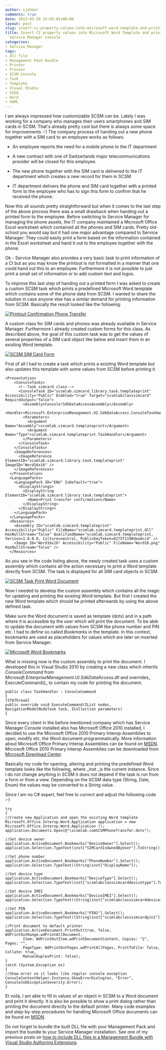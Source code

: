 ```yaml
---
author: sjohner
comments: true
date: 2013-05-29 15:03:01+00:00
layout: post
slug: insert-ci-property-values-into-microsoft-word-template-and-print-directly-from-service-manager-console
title: Insert CI property values into Microsoft Word Template and print directly from
  Service Manager Console
categories:
- Service Manager
tags:
- dll file
- Management Pack Bundle
- Printer
- Process
- SCSM Console
- Task
- Template
- Visual Studio
- VSEA
- Word
- XAML
---
```


I am always impressed how customizable SCSM can be. Lately I was working for a company who manages their users smartphones and SIM cards in SCSM. That's already pretty cool but there is always some space for improvements :-) The company process of handing out a new phone together with a SIM card to an employee works as follows:



	
  * An employee reports the need for a mobile phone to the IT department

	
  * A new contract with one of Switzerlands major telecommunications provider will be closed for this employee.

	
  * The new phone together with the SIM card is delivered to the IT department which creates a new record for them in SCSM

	
  * IT department delivers the phone and SIM card together with a printed form to the employee who has to sign this form to confirm that he received the phone.


Now this all sounds pretty straightforward but when it comes to the last step of the above process there was a small drawback when handing out a printed form to the employee. Before switching to Service Manager for managing the phone assets, the IT company maintained a Microsoft Office Excel worksheet which contained all the phones and SIM cards. Pretty old-school you would say but it had one major advantage compared to Service Manager: They could easily print a form based on the information contained in the Excel worksheet and hand it out to the employee together with the phone.
<!-- more -->
Ok - Service Manager also provides a very basic task to print information of a CI but as you may know the printout is not formatted in a manner that one could hand out this to an employee. Furthermore it is not possible to just print a small set of information or to add custom text and logos.

To improve this last step of handing out a printed form I was asked to create a custom SCSM task which prints a predefined Microsoft Word template which contains some of the phone data from SCSM. I wanted to share the solution in case anyone else has a similar demand for printing information from SCSM. Basically the result looked like the following:

[![Printout Confirmation Phone Transfer](/images/confirmationword2.png?w=212)](/images/confirmationword2.png)

A custom class for SIM cards and phones was already available in Service Manager. Furthermore I already created custom forms for this class. As described above, the goal of this custom task was to get the values of several properties of a SIM card object like below and insert them in an existing Word template.

[![SCSM SIM Card Form](/images/form.png?w=300)](/images/form.png)

First of all I had to create a task which prints a existing Word template but also updates this template with some values from SCSM before printing it.
 

    
    <Presentation>
        <ConsoleTasks>
          <!--Task simcard class-->
          <ConsoleTask ID="scsmlab.simcard.library.task.templateprint" Accessibility="Public" Enabled="true" Target="scsmlabclasssimcard" RequireOutput="false">
            <Assembly>Console!SdkDataAccessAssembly</Assembly>
            <Handler>Microsoft.EnterpriseManagement.UI.SdkDataAccess.ConsoleTaskHandler</Handler>
            <Parameters>
              <Argument Name="Assembly">scsmlab.simcard.templateprint</Argument>
              <Argument Name="Type">scsmlab.simcard.templateprint.TaskHandler</Argument>
            </Parameters>
          </ConsoleTask>
        </ConsoleTasks>
        <ImageReferences>
          <ImageReference ElementID="scsmlab.simcard.library.task.templateprint" ImageID="Word16x16" />
        </ImageReferences>
      </Presentation>
      <LanguagePacks>
        <LanguagePack ID="ENU" IsDefault="true">
          <DisplayStrings>
            <DisplayString ElementID="scsmlab.simcard.library.task.templateprint">
              <Name>Print transfer confirmation</Name>
            </DisplayString>
          </DisplayStrings>
        </LanguagePack>
      </LanguagePacks>
      <Resources>
        <Assembly ID="scsmlab.simcard.templateprint" Accessibility="Public" FileName="scsmlab.simcard.templateprint.dll" HasNullStream="false" QualifiedName="scsmlab.simcard.templateprint, Version=1.0.0.0, Culture=neutral, PublicKeyToken=8275f1190deadcc4" />
        <Image ID="Word16x16" Accessibility="Public" FileName="Word16.png" HasNullStream="false" />
      </Resources>



As you see in the code listing above, the newly created task uses a custom assembly which contains all the action necessary to print a Word template directly from SCSM. The task is displayed for all SIM card objects in SCSM.

[![SCSM Task Print Word Document](/images/task1.png)](/images/task1.png)

Now I needed to develop the custom assembly which contains all the magic for updating and printing the existing Word template. But first I created the new Word template which should be printed afterwards by using the above defined task.

Make sure the Word document is saved as template (dotx) and in a path where it is accessible by the user which will print the document. To be able to update the document with values from SCSM like phone number and PIN etc. I had to define so called _Bookmarks_ in the template. In this context, bookmarks are used as placeholders for values which are later on inserted from Service Manager.

[![Microsoft Word Bookmarks](/images/bookmarks.png)](/images/bookmarks.png)

What is missing now is the custom assembly to print the document. I developed this in Visual Studio 2010 by creating a new class which inherits _ConsoleCommand_ from _Microsoft.EnterpriseManagement.UI.SdkDataAccess.dll_ and overrides_ ExecuteCommand()_ to contain my code for printing the document.
 

    
    public class TaskHandler : ConsoleCommand
    {
    [STAThread]
    public override void ExecuteCommand(IList nodes, NavigationModelNodeTask task, ICollection parameters)
    {



Since every client in the before mentioned company which has Service Manager Console installed also has Microsoft Office 2010 installed, I decided to use the Microsoft
Office 2010 Primary Interop Assemblies to open, modify etc. the Word document programmatically. More information about Microsoft Office Primary Interop Assemblies can be found on [MSDN](http://msdn.microsoft.com/en-us/library/15s06t57.aspx). Microsoft Office 2010 Primary Interop Assemblies can be downloaded from [Microsoft Download Center](http://www.microsoft.com/en-us/download/details.aspx?id=3508).

Basically my code for opening, altering and printing the predefined Word template looks like the following, where _inst _is the current instance. Since I do not change anything in SCSM it does not depend if the task is run from a form or from a view. Depending on the SCSM data type (String, Date, Enum) the values may be converted to a String value.

Since I am no C# expert, feel free to correct and adjust the following code :-)
 

    
    try
    {
    //Create new Application and open the existing Word template
    Microsoft.Office.Interop.Word.Application application = new Microsoft.Office.Interop.Word.Application ();
    application.Documents.Open(@"\scsmlab.comSCSMPhoneTransfer.dotx");
    
    //Set device owner
    application.ActiveDocument.Bookmarks["DeviceOwner"].Select();
    application.Selection.TypeText(inst["SIMCardIsOwnedByUser"].ToString());
    
    //Set phone number
    application.ActiveDocument.Bookmarks["PhoneNumber"].Select();
    application.Selection.TypeText((String)inst["DisplayName"]);
    
    //Set device type
    application.ActiveDocument.Bookmarks["DeviceType"].Select();
    application.Selection.TypeText(inst["scsmlabclasssimcarddevicetype"].ToString());
    
    //Set device IMEI
    application.ActiveDocument.Bookmarks["DeviceIMEI"].Select();
    application.Selection.TypeText((String)inst["scsmlabclasssimcarddeviceimei"]);
    
    //Set PIN
    application.ActiveDocument.Bookmarks["PIN1"].Select();
    application.Selection.TypeText((String)inst["scsmlabclasssimcardpin1"]);
    
    //Print document to default printer
    application.ActiveDocument.PrintOut(true, false, WdPrintOutRange.wdPrintAllDocument,
            Item: WdPrintOutItem.wdPrintDocumentContent, Copies: "2", Pages: "",
            PageType: WdPrintOutPages.wdPrintAllPages, PrintToFile: false, Collate: true,
            ManualDuplexPrint: false);
    }
    catch (System.Exception ex)
    {
    //Show error so it looks like regular console exception
    ConsoleContextHelper.Instance.ShowErrorDialog(ex, "Error", ConsoleJobExceptionSeverity.Error);
    }



Et voilà, I am able to fill in values of an object in SCSM to a Word document and print it directly. It is also be possible to show a print dialog rather than printing the document directly to the default printer. Many code examples and step-by-step procedures for handling Microsoft Office documents can be found on [MSDN](http://msdn.microsoft.com/en-us/library/vstudio/bb157880.aspx).

Do not forget to bundle the built DLL file with your Management Pack and import the bundle to your Service Manager installation. See one of my previous posts on [how to include DLL files in a Management Bundle with Visual Studio Authoring Extensions](http://scsmlab.com/2013/01/03/include-files-in-management-pack-bundle-with-vsae/).
